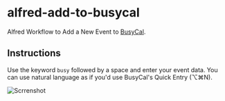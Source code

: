 alfred-add-to-busycal
=====================

Alfred Workflow to Add a New Event to [BusyCal](http://www.busymac.com/busycal/index.html).

Instructions
------------

Use the keyword `busy` followed by a space and enter your event data. You can use natural language as if you'd use BusyCal's Quick Entry (⌥⌘N).

![Scrrenshot](https://raw.github.com/LeEnno/alfred-add-to-busycal/master/screenshot.png)